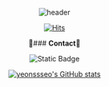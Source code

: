 <div align=center>
  
![header](https://capsule-render.vercel.app/api?type=blur&color=auto&height=300&section=header&text=seoyeon's%20github&fontSize=90&fontColor=d3d3d3)



  
[![Hits](https://hits.seeyoufarm.com/api/count/incr/badge.svg?url=https%3A%2F%2Fgithub.com%2Fgjbae1212%2Fhit-counter)](https://hits.seeyoufarm.com)                    


💬### **Contact**💬


<img alt="Static Badge" src="https://img.shields.io/badge/-dltj2541%40naver.com-white?style=flat-square&logo=naver&logoColor=white&labelColor=%2303C75A&color=%2303C75A">

[![yeonssseo's GitHub stats](https://github-readme-stats.vercel.app/api?username=yeonssseo)](https://github.com/anuraghazra/github-readme-stats)
